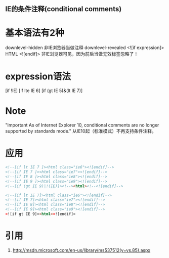 ## IE的条件注释(conditional comments) 

# 基本语法有2种
downlevel-hidden  <!--[if expression]> HTML <![endif]-->   非IE浏览器当做注释
downlevel-revealed  <![if expression]> HTML <![endif]> 非IE浏览器可见，因为前后当做无效标签忽略了！

# expression语法
[if !IE]
[if lte IE 6]
[if (gt IE 5)&(lt IE 7)]

# Note 
"Important  As of Internet Explorer 10, conditional comments are no longer supported by standards mode."
从IE10起（标准模式）不再支持条件注释。

# 应用
```html
<!--[if lt IE 7 ]><html class="ie6"><![endif]-->
<!--[if IE 7 ]><html class="ie7"><![endif]-->
<!--[if IE 8 ]><html class="ie8"><![endif]-->
<!--[if IE 9 ]><html class="ie9"><![endif]-->
<!--[if (gt IE 9)|!(IE)]><!--><html><!--<![endif]-->
```

```html
<!--[if lt IE 7]><html class="ie6"><![endif]-->
<!--[if IE 7]><html class="ie7"><![endif]-->
<!--[if IE 8]><html class="ie8"><![endif]-->
<!--[if IE 9]><html class="ie9"><![endif]-->
<![if gt IE 9]><html><![endif]>
```

# 引用
1. http://msdn.microsoft.com/en-us/library/ms537512(v=vs.85).aspx

